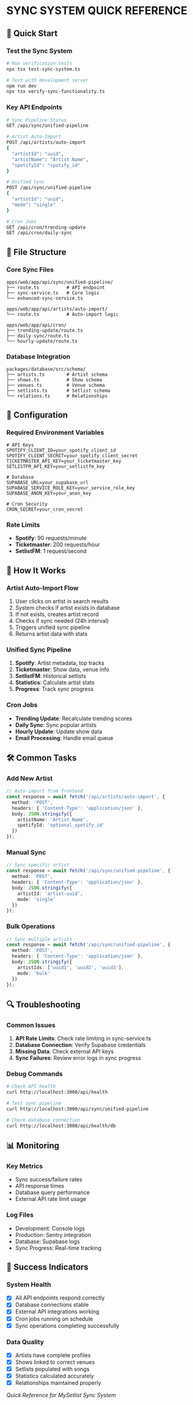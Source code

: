 # SYNC SYSTEM QUICK REFERENCE

## 🚀 Quick Start

### Test the Sync System
```bash
# Run verification tests
npx tsx test-sync-system.ts

# Test with development server
npm run dev
npx tsx verify-sync-functionality.ts
```

### Key API Endpoints
```bash
# Sync Pipeline Status
GET /api/sync/unified-pipeline

# Artist Auto-Import
POST /api/artists/auto-import
{
  "artistId": "uuid",
  "artistName": "Artist Name",
  "spotifyId": "spotify_id"
}

# Unified Sync
POST /api/sync/unified-pipeline  
{
  "artistId": "uuid",
  "mode": "single"
}

# Cron Jobs
GET /api/cron/trending-update
GET /api/cron/daily-sync
```

## 📁 File Structure

### Core Sync Files
```
apps/web/app/api/sync/unified-pipeline/
├── route.ts          # API endpoint
├── sync-service.ts   # Core logic
└── enhanced-sync-service.ts

apps/web/app/api/artists/auto-import/
└── route.ts          # Auto-import logic

apps/web/app/api/cron/
├── trending-update/route.ts
├── daily-sync/route.ts
└── hourly-update/route.ts
```

### Database Integration
```
packages/database/src/schema/
├── artists.ts        # Artist schema
├── shows.ts          # Show schema
├── venues.ts         # Venue schema
├── setlists.ts       # Setlist schema
└── relations.ts      # Relationships
```

## 🔧 Configuration

### Required Environment Variables
```env
# API Keys
SPOTIFY_CLIENT_ID=your_spotify_client_id
SPOTIFY_CLIENT_SECRET=your_spotify_client_secret
TICKETMASTER_API_KEY=your_ticketmaster_key
SETLISTFM_API_KEY=your_setlistfm_key

# Database
SUPABASE_URL=your_supabase_url
SUPABASE_SERVICE_ROLE_KEY=your_service_role_key
SUPABASE_ANON_KEY=your_anon_key

# Cron Security
CRON_SECRET=your_cron_secret
```

### Rate Limits
- **Spotify**: 90 requests/minute
- **Ticketmaster**: 200 requests/hour  
- **SetlistFM**: 1 request/second

## 🎯 How It Works

### Artist Auto-Import Flow
1. User clicks on artist in search results
2. System checks if artist exists in database
3. If not exists, creates artist record
4. Checks if sync needed (24h interval)
5. Triggers unified sync pipeline
6. Returns artist data with stats

### Unified Sync Pipeline
1. **Spotify**: Artist metadata, top tracks
2. **Ticketmaster**: Show data, venue info
3. **SetlistFM**: Historical setlists
4. **Statistics**: Calculate artist stats
5. **Progress**: Track sync progress

### Cron Jobs
- **Trending Update**: Recalculate trending scores
- **Daily Sync**: Sync popular artists
- **Hourly Update**: Update show data
- **Email Processing**: Handle email queue

## 🛠️ Common Tasks

### Add New Artist
```typescript
// Auto-import from frontend
const response = await fetch('/api/artists/auto-import', {
  method: 'POST',
  headers: { 'Content-Type': 'application/json' },
  body: JSON.stringify({
    artistName: 'Artist Name',
    spotifyId: 'optional_spotify_id'
  })
});
```

### Manual Sync
```typescript
// Sync specific artist
const response = await fetch('/api/sync/unified-pipeline', {
  method: 'POST',
  headers: { 'Content-Type': 'application/json' },
  body: JSON.stringify({
    artistId: 'artist-uuid',
    mode: 'single'
  })
});
```

### Bulk Operations
```typescript
// Sync multiple artists
const response = await fetch('/api/sync/unified-pipeline', {
  method: 'POST',
  headers: { 'Content-Type': 'application/json' },
  body: JSON.stringify({
    artistIds: ['uuid1', 'uuid2', 'uuid3'],
    mode: 'bulk'
  })
});
```

## 🔍 Troubleshooting

### Common Issues
1. **API Rate Limits**: Check rate limiting in sync-service.ts
2. **Database Connection**: Verify Supabase credentials
3. **Missing Data**: Check external API keys
4. **Sync Failures**: Review error logs in sync progress

### Debug Commands
```bash
# Check API health
curl http://localhost:3000/api/health

# Test sync pipeline
curl http://localhost:3000/api/sync/unified-pipeline

# Check database connection
curl http://localhost:3000/api/health/db
```

## 📊 Monitoring

### Key Metrics
- Sync success/failure rates
- API response times
- Database query performance
- External API rate limit usage

### Log Files
- Development: Console logs
- Production: Sentry integration
- Database: Supabase logs
- Sync Progress: Real-time tracking

## 🎉 Success Indicators

### System Health
- [x] All API endpoints respond correctly
- [x] Database connections stable
- [x] External API integrations working
- [x] Cron jobs running on schedule
- [x] Sync operations completing successfully

### Data Quality
- [x] Artists have complete profiles
- [x] Shows linked to correct venues
- [x] Setlists populated with songs
- [x] Statistics calculated accurately
- [x] Relationships maintained properly

*Quick Reference for MySetlist Sync System*